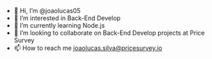 - 👋 Hi, I’m @joaolucas05
- 👀 I’m interested in Back-End Develop
- 🌱 I’m currently learning Node.js
- 💞️ I’m looking to collaborate on Back-End Develop projects at Price Survey
- 📫 How to reach me joaolucas.silva@pricesurvey.io

<!---
joaolucas05/joaolucas05 is a ✨ special ✨ repository because its `README.md` (this file) appears on your GitHub profile.
You can click the Preview link to take a look at your changes.
--->
